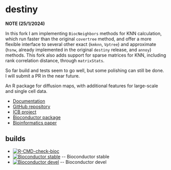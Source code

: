 # destiny

**NOTE (25/1/2024)**

In this fork I am implementing `BiocNeighbors` methods for KNN calculation, which run faster than the original `covertree` method, and offer a more flexible interface to several other exact (`kmknn`, `Vptree`) and approximate (`hsnw`, already implemented in the original `destiny` release, and `annoy`) methods. This fork also adds support for sparse matrices for KNN, including rank correlation distance, through `matrixStats`.

So far build and tests seem to go well, but some polishing can still be done. I will submit a PR in the near future.

An R package for diffusion maps, with additional features for large-scale and single cell data.

-   [Documentation](https://theislab.github.io/destiny/)
-   [GitHub repository](https://github.com/theislab/destiny/)
-   [ICB project](https://www.helmholtz-muenchen.de/icb/destiny)
-   [Bioconductor package](https://bioconductor.org/packages/destiny)
-   [Bioinformatics paper](https://doi.org/10.1093/bioinformatics/btv715)

## builds

-   [![R-CMD-check-bioc](https://github.com/theislab/destiny/actions/workflows/check-bioc.yml/badge.svg)](https://github.com/theislab/destiny/actions/workflows/check-bioc.yml)
-   [![Bioconductor stable](https://bioconductor.org/shields/build/release/bioc/destiny.svg)](https://bioconductor.org/checkResults/release/bioc-LATEST/destiny/) -- Bioconductor stable
-   [![Bioconductor devel](https://bioconductor.org/shields/build/devel/bioc/destiny.svg)](https://bioconductor.org/checkResults/devel/bioc-LATEST/destiny/) -- Bioconductor devel
